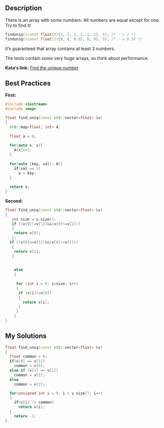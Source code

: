 ## Description

There is an array with some numbers. All numbers are equal except for one. Try to find it!

```cpp
finduniq((const float[]){1, 1, 1, 2, 1, 1}, 5); /* --> 2 */
finduniq((const float[]){0, 0, 0.55, 0, 0}, 5); /* --> 0.55 */
```

It’s guaranteed that array contains at least 3 numbers.

The tests contain some very huge arrays, so think about performance.

**Kata's link:** [Find the unique number](https://www.codewars.com/kata/585d7d5adb20cf33cb000235/cpp)

## Best Practices

**First:**
```cpp
#include <iostream>
#include <map>

float find_uniq(const std::vector<float> &v)
{
  std::map<float, int> A;
  
  float a = 0;
  
  for(auto x: v){
    A[x]+=1;
  }
  
  for(auto [key, val]: A){
    if(val == 1)
      a = key;
  }
  
  return a;
}
```

**Second:**
```cpp
float find_uniq(const std::vector<float> &v)
{
   int size = v.size();
   if ((v[0]!=v[1])&&(v[0]!=v[2]))  
   {
    return v[0];
   };
  if ((v[0]==v[1])&&(v[0]!=v[2]))  
   {
    return v[2];
   }
  
  
    else 
    {
      
     for (int i = 0; i<size; i++) 
     {
      if (v[i]!=v[0]) 
      {
        return v[i];
      }
     }
    }
}
```

## My Solutions
```cpp
float find_uniq(const std::vector<float> &v)
{
  float common = 0;
  if(v[0] == v[1])
    common = v[0];
  else if (v[1] == v[2])
    common = v[1];
  else
    common = v[2];

  for(unsigned int i = 0; i < v.size(); i++)
  {
    if(v[i] != common)
      return v[i];
  }
    return -1;
}
```
